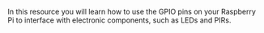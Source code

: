 In this resource you will learn how to use the GPIO pins on your Raspberry Pi to interface with electronic components, such as LEDs and PIRs.
